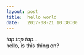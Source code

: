 ```yaml
---
layout: post
title:  hello world
date:   2017-08-21 10:30:00
---
```


*tap tap tap*... <br/>
hello, is this thing on?
